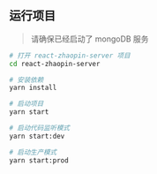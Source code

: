 ## 运行项目

> 请确保已经启动了 mongoDB 服务

``` bash
# 打开 react-zhaopin-server 项目
cd react-zhaopin-server

# 安装依赖
yarn install

# 启动项目
yarn start

# 启动代码监听模式
yarn start:dev

# 启动生产模式
yarn start:prod
```

